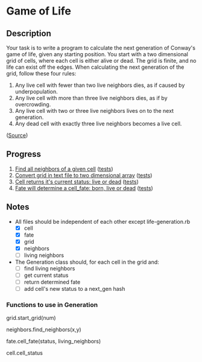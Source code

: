 Game of Life
============

Description
-----------

Your task is to write a program to calculate the next
generation of Conway's game of life, given any starting
position. You start with a two dimensional grid of cells,
where each cell is either alive or dead. The grid is finite,
and no life can exist off the edges. When calculating the
next generation of the grid, follow these four rules:

1. Any live cell with fewer than two live neighbors dies,
   as if caused by underpopulation.
2. Any live cell with more than three live neighbors dies,
   as if by overcrowding.
3. Any live cell with two or three live neighbors lives
   on to the next generation.
4. Any dead cell with exactly three live neighbors becomes
   a live cell.

([Source](https://github.com/garora/TDD-Katas#game-of-life-))

Progress
--------

1. [Find all neighbors of a given cell](life-neighbors.rb) ([tests](spec/life-neighbors_spec.rb))
2. [Convert grid in text file to two dimensional array](life-grid.rb) ([tests](spec/life-grid_spec.rb))
3. [Cell returns it's current status: live or dead](life-cell.rb) ([tests](spec/life-cell_spec.rb))
4. [Fate will determine a cell_fate: born, live or dead](life-fate.rb) ([tests](spec/life-fate_spec.rb))

Notes
-----

* All files should be independent of each other except life-generation.rb
  - [x] cell
  - [x] fate
  - [x] grid
  - [x] neighbors
  - [ ] living neighbors
* The Generation class should, for each cell in the grid and:
  - [ ] find living neighbors
  - [ ] get current status
  - [ ] return determined fate
  - [ ] add cell's new status to a next_gen hash

### Functions to use in Generation

grid.start_grid(num)

neighbors.find_neighbors(x,y)

fate.cell_fate(status, living_neighbors)

cell.cell_status